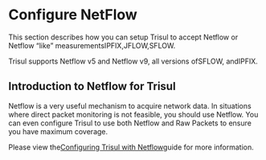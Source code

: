 # Configure NetFlow 

This section describes how you can setup Trisul to accept Netflow or Netflow “like” measurementsIPFIX,JFLOW,SFLOW.

Trisul supports Netflow v5 and Netflow v9, all versions ofSFLOW, andIPFIX.

## Introduction to Netflow for Trisul

Netflow is a very useful mechanism to acquire network data. In situations where direct packet monitoring is not feasible, you should use Netflow. You can even configure Trisul to use both Netflow and Raw Packets to ensure you have maximum coverage.

Please view the[Configuring Trisul with Netflow](/docs/ug/netflow/)guide for more information.
